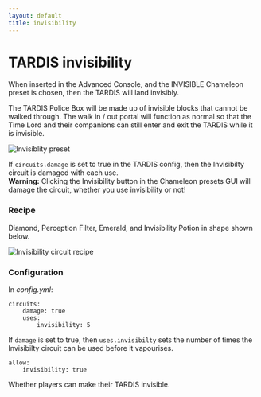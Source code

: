 ```yaml
---
layout: default
title: invisibility
---
```


# TARDIS invisibility

When inserted in the Advanced Console, and the INVISIBLE Chameleon preset is chosen, then the TARDIS will land
invisibly.

The TARDIS Police Box will be made up of invisible blocks that cannot be walked through. The walk in / out portal will
function as normal so that the Time Lord and their companions can still enter and exit the TARDIS while it is invisible.

![Invisiblity preset](images/docs/invisible_preset.jpg)

If `circuits.damage` is set to true in the TARDIS config, then the Invisibilty circuit is damaged with each use.  
**Warning:** Clicking the Invisibility button in the Chameleon presets GUI will damage the circuit, whether you use
invisibility or not!

### Recipe

Diamond, Perception Filter, Emerald, and Invisibility Potion in shape shown below.

![Invisibility circuit recipe](images/docs/invisibility_crafting.jpg)

### Configuration

In _config.yml_:

    circuits:
        damage: true
        uses:
            invisibility: 5

If `damage` is set to true, then `uses.invisibilty` sets the number of times the Invisibilty circuit can be used before
it vapourises.

    allow:
        invisibility: true

Whether players can make their TARDIS invisible.
